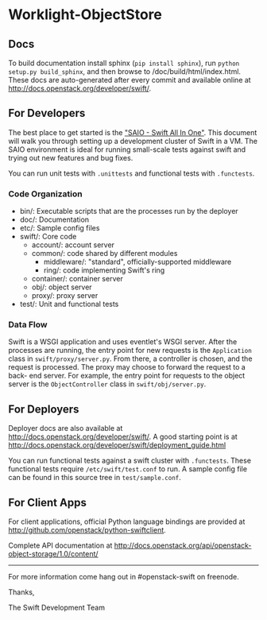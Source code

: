 # Worklight-ObjectStore

## Docs

To build documentation install sphinx (`pip install sphinx`), run
`python setup.py build_sphinx`, and then browse to /doc/build/html/index.html.
These docs are auto-generated after every commit and available online at
http://docs.openstack.org/developer/swift/.

## For Developers

The best place to get started is the ["SAIO - Swift All In One"](http://docs.openstack.org/developer/swift/development_saio.html).
This document will walk you through setting up a development cluster of Swift
in a VM. The SAIO environment is ideal for running small-scale tests against
swift and trying out new features and bug fixes.

You can run unit tests with `.unittests` and functional tests with
`.functests`.

### Code Organization

 * bin/: Executable scripts that are the processes run by the deployer
 * doc/: Documentation
 * etc/: Sample config files
 * swift/: Core code
    * account/: account server
    * common/: code shared by different modules
        * middleware/: "standard", officially-supported middleware
        * ring/: code implementing Swift's ring
    * container/: container server
    * obj/: object server
    * proxy/: proxy server
 * test/: Unit and functional tests

### Data Flow

Swift is a WSGI application and uses eventlet's WSGI server. After the
processes are running, the entry point for new requests is the `Application`
class in `swift/proxy/server.py`. From there, a controller is chosen, and the
request is processed. The proxy may choose to forward the request to a back-
end server. For example, the entry point for requests to the object server is
the `ObjectController` class in `swift/obj/server.py`.


## For Deployers

Deployer docs are also available at
http://docs.openstack.org/developer/swift/. A good starting point is at
http://docs.openstack.org/developer/swift/deployment_guide.html

You can run functional tests against a swift cluster with `.functests`. These
functional tests require `/etc/swift/test.conf` to run. A sample config file
can be found in this source tree in `test/sample.conf`.

## For Client Apps

For client applications, official Python language bindings are provided at
http://github.com/openstack/python-swiftclient.

Complete API documentation at
http://docs.openstack.org/api/openstack-object-storage/1.0/content/

----

For more information come hang out in #openstack-swift on freenode.

Thanks,

The Swift Development Team
